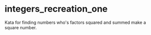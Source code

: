 # integers_recreation_one
Kata for finding numbers who's factors squared and summed make a square number.
